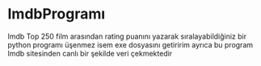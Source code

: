 # ImdbProgramı

Imdb Top 250 film arasından rating puanını yazarak sıralayabildiğiniz bir python programı üşenmez isem exe dosyasını getiririm ayrıca bu program Imdb sitesinden canlı bir şekilde veri çekmektedir
